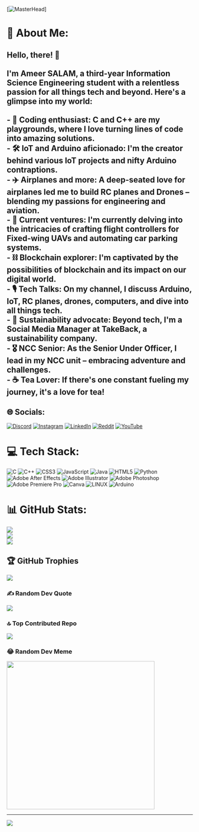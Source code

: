 [![MasterHead](https://mir-s3-cdn-cf.behance.net/project_modules/max_1200/79731568097599.5b50bca477735.jpg)]
# 💫 About Me:
## Hello, there! 👋<br><br>I'm Ameer SALAM, a third-year Information Science Engineering student with a relentless passion for all things tech and beyond. Here's a glimpse into my world:<br><br>- 🔌 Coding enthusiast: C and C++ are my playgrounds, where I love turning lines of code into amazing solutions.<br>- 🛠️ IoT and Arduino aficionado: I'm the creator behind various IoT projects and nifty Arduino contraptions.<br>- ✈️ Airplanes and more: A deep-seated love for airplanes led me to build RC planes and Drones – blending my passions for engineering and aviation.<br>- 🚀 Current ventures: I'm currently delving into the intricacies of crafting flight controllers for Fixed-wing UAVs and automating car parking systems.<br>- ⛓️ Blockchain explorer: I'm captivated by the possibilities of blockchain and its impact on our digital world.<br>- 🎙️ Tech Talks: On my channel, I discuss Arduino, IoT, RC planes, drones, computers, and dive into all things tech.<br>- 🌱 Sustainability advocate: Beyond tech, I'm a Social Media Manager at TakeBack, a sustainability company.<br>- 🎖️ NCC Senior: As the Senior Under Officer, I lead in my NCC unit – embracing adventure and challenges.<br>- ☕ Tea Lover: If there's one constant fueling my journey, it's a love for tea!


## 🌐 Socials:
[![Discord](https://img.shields.io/badge/Discord-%237289DA.svg?logo=discord&logoColor=white)](https://discord.gg/ameer_salam#6363) [![Instagram](https://img.shields.io/badge/Instagram-%23E4405F.svg?logo=Instagram&logoColor=white)](https://instagram.com/ameer_salam_353) [![LinkedIn](https://img.shields.io/badge/LinkedIn-%230077B5.svg?logo=linkedin&logoColor=white)](https://linkedin.com/in/ameersalam) [![Reddit](https://img.shields.io/badge/Reddit-%23FF4500.svg?logo=Reddit&logoColor=white)](https://reddit.com/user/Accurate_Chip_8735) [![YouTube](https://img.shields.io/badge/YouTube-%23FF0000.svg?logo=YouTube&logoColor=white)](https://youtube.com/@UCGQVN9LXw1yL4evtWx15K5A) 

# 💻 Tech Stack:
![C](https://img.shields.io/badge/c-%2300599C.svg?style=for-the-badge&logo=c&logoColor=white) ![C++](https://img.shields.io/badge/c++-%2300599C.svg?style=for-the-badge&logo=c%2B%2B&logoColor=white) ![CSS3](https://img.shields.io/badge/css3-%231572B6.svg?style=for-the-badge&logo=css3&logoColor=white) ![JavaScript](https://img.shields.io/badge/javascript-%23323330.svg?style=for-the-badge&logo=javascript&logoColor=%23F7DF1E) ![Java](https://img.shields.io/badge/java-%23ED8B00.svg?style=for-the-badge&logo=java&logoColor=white) ![HTML5](https://img.shields.io/badge/html5-%23E34F26.svg?style=for-the-badge&logo=html5&logoColor=white) ![Python](https://img.shields.io/badge/python-3670A0?style=for-the-badge&logo=python&logoColor=ffdd54) ![Adobe After Effects](https://img.shields.io/badge/Adobe%20After%20Effects-9999FF.svg?style=for-the-badge&logo=Adobe%20After%20Effects&logoColor=white) ![Adobe Illustrator](https://img.shields.io/badge/adobeillustrator-%23FF9A00.svg?style=for-the-badge&logo=adobeillustrator&logoColor=white) ![Adobe Photoshop](https://img.shields.io/badge/adobephotoshop-%2331A8FF.svg?style=for-the-badge&logo=adobephotoshop&logoColor=white) ![Adobe Premiere Pro](https://img.shields.io/badge/Adobe%20Premiere%20Pro-9999FF.svg?style=for-the-badge&logo=Adobe%20Premiere%20Pro&logoColor=white) ![Canva](https://img.shields.io/badge/Canva-%2300C4CC.svg?style=for-the-badge&logo=Canva&logoColor=white) ![LINUX](https://img.shields.io/badge/Linux-FCC624?style=for-the-badge&logo=linux&logoColor=black) ![Arduino](https://img.shields.io/badge/-Arduino-00979D?style=for-the-badge&logo=Arduino&logoColor=white)
# 📊 GitHub Stats:
![](https://github-readme-stats.vercel.app/api?username=ameer-salam&theme=dark&hide_border=true&include_all_commits=false&count_private=false)<br/>
![](https://github-readme-streak-stats.herokuapp.com/?user=ameer-salam&theme=dark&hide_border=true)<br/>
![](https://github-readme-stats.vercel.app/api/top-langs/?username=ameer-salam&theme=dark&hide_border=true&include_all_commits=false&count_private=false&layout=compact)

## 🏆 GitHub Trophies
![](https://github-profile-trophy.vercel.app/?username=ameer-salam&theme=dracula&no-frame=true&no-bg=true&margin-w=4)

### ✍️ Random Dev Quote
![](https://quotes-github-readme.vercel.app/api?type=horizontal&theme=radical)

### 🔝 Top Contributed Repo
![](https://github-contributor-stats.vercel.app/api?username=ameer-salam&limit=5&theme=dark&combine_all_yearly_contributions=true)

### 😂 Random Dev Meme
<img src='https://randommeme-five.vercel.app/' style="height: 400px;"/>

---
[![](https://visitcount.itsvg.in/api?id=ameer-salam&icon=0&color=3)](https://visitcount.itsvg.in)

<!-- Proudly created with GPRM ( https://gprm.itsvg.in ) -->
